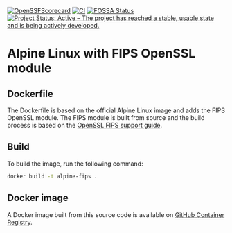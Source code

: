 <!-- markdownlint-disable-next-line first-line-h1 -->
[![OpenSSFScorecard](https://api.securityscorecards.dev/projects/github.com/nginxinc/alpine-fips/badge)](https://scorecard.dev/viewer/?uri=github.com/nginxinc/alpine-fips)
[![CI](https://github.com/nginxinc/alpine-fips/actions/workflows/ci.yml/badge.svg)](https://github.com/nginxinc/alpine-fips/actions/workflows/ci.yml)
[![FOSSA Status](https://app.fossa.com/api/projects/custom%2B5618%2Fgithub.com%2Fnginxinc%2Falpine-fips.svg?type=shield)](https://app.fossa.com/projects/custom%2B5618%2Fgithub.com%2Fnginxinc%2Falpine-fips?ref=badge_shield)
[![Project Status: Active – The project has reached a stable, usable state and is being actively developed.](https://www.repostatus.org/badges/latest/active.svg)](https://www.repostatus.org/#active)

# Alpine Linux with FIPS OpenSSL module

## Dockerfile

The Dockerfile is based on the official Alpine Linux image and adds the FIPS OpenSSL module.
The FIPS module is built from source and the build process is based on the [OpenSSL FIPS support guide](https://github.com/openssl/openssl/blob/master/README-FIPS.md).

## Build

To build the image, run the following command:

```bash
docker build -t alpine-fips .
```

## Docker image

A Docker image built from this source code is available on [GitHub Container Registry](https://github.com/nginxinc/alpine-fips/pkgs/container/alpine-fips).
